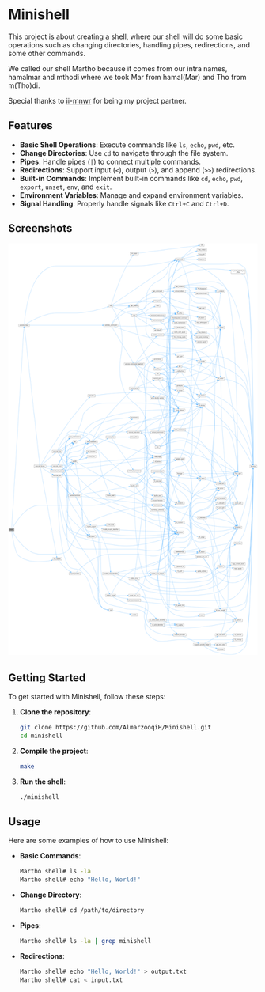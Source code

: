 # Minishell

This project is about creating a shell, where our shell will do some basic operations such as changing directories, handling pipes, redirections, and some other commands.

We called our shell Martho because it comes from our intra names, hamalmar and mthodi where we took Mar from hamal(Mar) and Tho from m(Tho)di.

Special thanks to [ii-mnwr](https://github.com/ii-mnwr) for being my project partner.

## Features

- **Basic Shell Operations**: Execute commands like `ls`, `echo`, `pwd`, etc.
- **Change Directories**: Use `cd` to navigate through the file system.
- **Pipes**: Handle pipes (`|`) to connect multiple commands.
- **Redirections**: Support input (`<`), output (`>`), and append (`>>`) redirections.
- **Built-in Commands**: Implement built-in commands like `cd`, `echo`, `pwd`, `export`, `unset`, `env`, and `exit`.
- **Environment Variables**: Manage and expand environment variables.
- **Signal Handling**: Properly handle signals like `Ctrl+C` and `Ctrl+D`.

## Screenshots

![Minishell Screenshot](https://github.com/AlmarzooqiH/Minishell/blob/main/Minishell.png)


## Getting Started

To get started with Minishell, follow these steps:

1. **Clone the repository**:
    ```sh
    git clone https://github.com/AlmarzooqiH/Minishell.git
    cd minishell
    ```

2. **Compile the project**:
    ```sh
    make
    ```

3. **Run the shell**:
    ```sh
    ./minishell
    ```

## Usage

Here are some examples of how to use Minishell:

- **Basic Commands**:
    ```sh
    Martho shell# ls -la
    Martho shell# echo "Hello, World!"
    ```

- **Change Directory**:
    ```sh
    Martho shell# cd /path/to/directory
    ```

- **Pipes**:
    ```sh
    Martho shell# ls -la | grep minishell
    ```

- **Redirections**:
    ```sh
    Martho shell# echo "Hello, World!" > output.txt
    Martho shell# cat < input.txt
    ```
